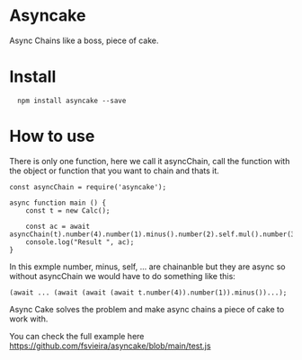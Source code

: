 # Asyncake
Async Chains like a boss, piece of cake.

# Install

```
  npm install asyncake --save
```

# How to use 

There is only one function, here we call it asyncChain,
call the function with the object or function that you want to chain 
and thats it. 

```
const asyncChain = require('asyncake');

async function main () {
    const t = new Calc();

    const ac = await asyncChain(t).number(4).number(1).minus().number(2).self.mul().number(3).add().pop();
    console.log("Result ", ac);
}

```

In this exmple number, minus, self, ... are chainanble but they are async so without asyncChain we would have to do something like 
this: 

```
(await ... (await (await (await t.number(4)).number(1)).minus())...);
```

Async Cake solves the problem and make async chains a piece of cake to work with.

You can check the full example here https://github.com/fsvieira/asyncake/blob/main/test.js


